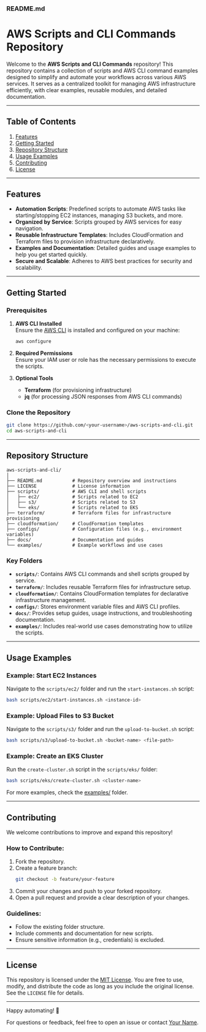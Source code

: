 ### **README.md**

# AWS Scripts and CLI Commands Repository

Welcome to the **AWS Scripts and CLI Commands** repository! This repository contains a collection of scripts and AWS CLI command examples designed to simplify and automate your workflows across various AWS services. It serves as a centralized toolkit for managing AWS infrastructure efficiently, with clear examples, reusable modules, and detailed documentation.

---

## **Table of Contents**

1. [Features](#features)  
2. [Getting Started](#getting-started)  
3. [Repository Structure](#repository-structure)  
4. [Usage Examples](#usage-examples)  
5. [Contributing](#contributing)  
6. [License](#license)

---

## **Features**

- **Automation Scripts**: Predefined scripts to automate AWS tasks like starting/stopping EC2 instances, managing S3 buckets, and more.
- **Organized by Service**: Scripts grouped by AWS services for easy navigation.
- **Reusable Infrastructure Templates**: Includes CloudFormation and Terraform files to provision infrastructure declaratively.
- **Examples and Documentation**: Detailed guides and usage examples to help you get started quickly.
- **Secure and Scalable**: Adheres to AWS best practices for security and scalability.

---

## **Getting Started**

### Prerequisites

1. **AWS CLI Installed**  
   Ensure the [AWS CLI](https://aws.amazon.com/cli/) is installed and configured on your machine:
   ```bash
   aws configure
   ```

2. **Required Permissions**  
   Ensure your IAM user or role has the necessary permissions to execute the scripts.

3. **Optional Tools**  
   - **Terraform** (for provisioning infrastructure)  
   - **jq** (for processing JSON responses from AWS CLI commands)

### Clone the Repository

```bash
git clone https://github.com/<your-username>/aws-scripts-and-cli.git
cd aws-scripts-and-cli
```

---

## **Repository Structure**

```plaintext
aws-scripts-and-cli/
│
├── README.md           # Repository overview and instructions
├── LICENSE             # License information
├── scripts/            # AWS CLI and shell scripts
│   ├── ec2/            # Scripts related to EC2
│   ├── s3/             # Scripts related to S3
│   └── eks/            # Scripts related to EKS
├── terraform/          # Terraform files for infrastructure provisioning
├── cloudformation/     # CloudFormation templates
├── configs/            # Configuration files (e.g., environment variables)
├── docs/               # Documentation and guides
└── examples/           # Example workflows and use cases
```

### Key Folders

- **`scripts/`**: Contains AWS CLI commands and shell scripts grouped by service.
- **`terraform/`**: Includes reusable Terraform files for infrastructure setup.
- **`cloudformation/`**: Contains CloudFormation templates for declarative infrastructure management.
- **`configs/`**: Stores environment variable files and AWS CLI profiles.
- **`docs/`**: Provides setup guides, usage instructions, and troubleshooting documentation.
- **`examples/`**: Includes real-world use cases demonstrating how to utilize the scripts.

---

## **Usage Examples**

### Example: Start EC2 Instances
Navigate to the `scripts/ec2/` folder and run the `start-instances.sh` script:
```bash
bash scripts/ec2/start-instances.sh <instance-id>
```

### Example: Upload Files to S3 Bucket
Navigate to the `scripts/s3/` folder and run the `upload-to-bucket.sh` script:
```bash
bash scripts/s3/upload-to-bucket.sh <bucket-name> <file-path>
```

### Example: Create an EKS Cluster
Run the `create-cluster.sh` script in the `scripts/eks/` folder:
```bash
bash scripts/eks/create-cluster.sh <cluster-name>
```

For more examples, check the [examples/](./examples/) folder.

---

## **Contributing**

We welcome contributions to improve and expand this repository!  

### How to Contribute:
1. Fork the repository.  
2. Create a feature branch:
   ```bash
   git checkout -b feature/your-feature
   ```
3. Commit your changes and push to your forked repository.  
4. Open a pull request and provide a clear description of your changes.

### Guidelines:
- Follow the existing folder structure.
- Include comments and documentation for new scripts.
- Ensure sensitive information (e.g., credentials) is excluded.

---

## **License**

This repository is licensed under the [MIT License](./LICENSE). You are free to use, modify, and distribute the code as long as you include the original license. See the `LICENSE` file for details.

---

Happy automating! 🚀  

For questions or feedback, feel free to open an issue or contact [Your Name](mailto:your-email@example.com).